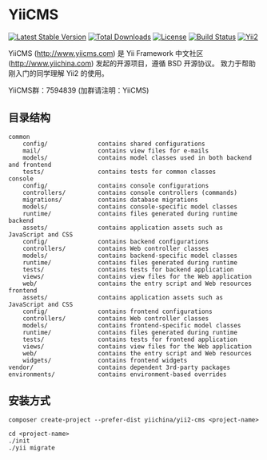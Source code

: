 YiiCMS
===================================

[![Latest Stable Version](https://poser.pugx.org/yiichina/yii2-cms/v/stable.png)](https://packagist.org/packages/yiichina/yii2-cms)
[![Total Downloads](https://poser.pugx.org/yiichina/yii2-cms/downloads.png)](https://packagist.org/packages/yiichina/yii2-cms)
[![License](https://poser.pugx.org/yiichina/yii2-cms/license)](https://packagist.org/packages/yiichina/yii2-cms)
[![Build Status](https://img.shields.io/travis/yiichina/yii2-cms.svg)](http://travis-ci.org/yiichina/yii2-cms)
[![Yii2](https://img.shields.io/badge/Powered_by-Yii_Framework-green.svg?style=flat)](http://www.yiiframework.com/)

YiiCMS (http://www.yiicms.com) 是 Yii Framework 中文社区 (http://www.yiichina.com) 发起的开源项目，遵循 BSD 开源协议。
致力于帮助刚入门的同学理解 Yii2 的使用。

YiiCMS群：7594839 (加群请注明：YiiCMS)


目录结构
--------

```
common
    config/              contains shared configurations
    mail/                contains view files for e-mails
    models/              contains model classes used in both backend and frontend
    tests/               contains tests for common classes    
console
    config/              contains console configurations
    controllers/         contains console controllers (commands)
    migrations/          contains database migrations
    models/              contains console-specific model classes
    runtime/             contains files generated during runtime
backend
    assets/              contains application assets such as JavaScript and CSS
    config/              contains backend configurations
    controllers/         contains Web controller classes
    models/              contains backend-specific model classes
    runtime/             contains files generated during runtime
    tests/               contains tests for backend application    
    views/               contains view files for the Web application
    web/                 contains the entry script and Web resources
frontend
    assets/              contains application assets such as JavaScript and CSS
    config/              contains frontend configurations
    controllers/         contains Web controller classes
    models/              contains frontend-specific model classes
    runtime/             contains files generated during runtime
    tests/               contains tests for frontend application
    views/               contains view files for the Web application
    web/                 contains the entry script and Web resources
    widgets/             contains frontend widgets
vendor/                  contains dependent 3rd-party packages
environments/            contains environment-based overrides
```

安装方式
--------

```
composer create-project --prefer-dist yiichina/yii2-cms <project-name> 

cd <project-name>
./init
./yii migrate
```
